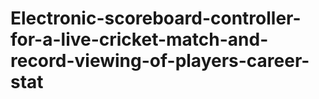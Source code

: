 # Electronic-scoreboard-controller-for-a-live-cricket-match-and-record-viewing-of-players-career-stat